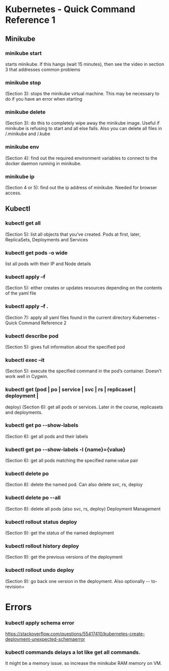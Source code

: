 # Kubernetes - Quick Command Reference 1


## Minikube

### minikube start
starts minikube. If this hangs (wait 15 minutes), then see the video in section 3 that addresses common problems

### minikube stop
(Section 3): stops the minikube virtual machine. This may be necessary to do if
you have an error when starting

### minikube delete
(Section 3): do this to completely wipe away the minikube image. Useful if minikube is refusing to start and all else fails. Also you can delete all files in
<home>/.minikube and <home>/.kube

### minikube env
(Section 4): find out the required environment variables to connect to
the docker daemon running in minikube.

### minikube ip
(Section 4 or 5): find out the ip address of minikube. Needed for
browser access.

## Kubectl

### kubectl get all
(Section 5): list all objects that you’ve created. Pods at first, later,
ReplicaSets, Deployments and Services

### kubectl get pods -o wide
list all pods with their IP and Node details

### kubectl apply –f <yaml file>
(Section 5): either creates or updates resources depending on the
contents of the yaml file

### kubectl apply –f .
(Section 7): apply all yaml files found in the current directory
Kubernetes - Quick Command Reference 2

### kubectl describe pod <name of pod>
(Section 5): gives full information about the specified pod

### kubectl exec –it <pod name> <command>
(Section 5): execute the specified command in the pod’s container.
Doesn’t work well in Cygwin.

### kubectl get (pod | po | service | svc | rs | replicaset | deployment |
deploy)
(Section 6): get all pods or services. Later in the course, replicasets and
deployments.

### kubectl get po --show-labels
(Section 6): get all pods and their labels

### kubectl get po --show-labels -l {name}={value}
(Section 6): get all pods matching the specified name:value pair

### kubectl delete po <pod name>
(Section 8): delete the named pod. Can also delete svc, rs, deploy

### kubectl delete po --all
(Section 8): delete all pods (also svc, rs, deploy)
Deployment Management

### kubectl rollout status deploy <name of deployment>
(Section 9): get the status of the named deployment

### kubectl rollout history deploy <name of deployment>
(Section 9): get the previous versions of the deployment

### kubectl rollout undo deploy <name of deployment>
(Section 9): go back one version in the deployment. Also optionally --
to-revision=<revision number>


# Errors
### kubectl apply schema error
https://stackoverflow.com/questions/55417410/kubernetes-create-deployment-unexpected-schemaerror

### kubectl commands delays a lot like get all commands.
It might be a memory issue. so increase the minikube RAM memory on VM.
